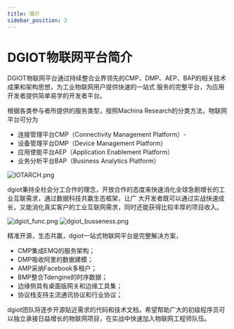 ```yaml
---
title: 简介
sidebar_position: 2
---
```


# DGIOT物联网平台简介

   DGIOT物联网平台通过持续整合业界领先的CMP、DMP、AEP、BAP的相关技术成果和架构思想，为工业物联网用户提供快速的一站式
   服务的完整平台，为应用开发者提供简单易学的开发者平台。
   
   根据各类参与者所提供的服务类型，按照Machina Research的分类方法，物联网平台可分为
   - 连接管理平台CMP（Connectivity Management Platform）-
   - 设备管理平台DMP（Device Management Platform）
   - 应用使能平台AEP（Application Enablement Platform）
   - 业务分析平台BAP（Business Analytics Platform）
  

  ![IOTARCH.png](http://dgiot-1253666439.cos.ap-shanghai-fsi.myqcloud.com/shuwa_tech/zh/backend/dgiot/IOTARCH.png)
  
   dgiot秉持全社会分工合作的理念，开放合作的态度来快速消化全球急剧增长的工业互联需求，通过数据科技共赢生态框架，让广
   大开发者既可以通过实战快速成长，又能消化真实客户的工业互联网需求，同时还能获得比较丰厚的项目收入。
  
 
  ![dgiot_func.png](http://dgiot-1253666439.cos.ap-shanghai-fsi.myqcloud.com/shuwa_tech/zh/backend/dgiot/dgiot_func.png)
  ![dgiot_busseness.png](http://dgiot-1253666439.cos.ap-shanghai-fsi.myqcloud.com/shuwa_tech/zh/backend/dgiot/dgiot_busseness.png)
   
   精准开源，生态共赢，dgiot一站式物联网平台是完整解决方案，
   - CMP集成EMQ的服务架构；
   - DMP吸收阿里的数据建模；
   - AMP采纳Facebook多租户；
   - BMP整合Tdengine的时序数据；
   - 边缘侧具有桌面版网关和边缘工具集；
   - 协议栈支持主流通讯协议和行业协议；
   
   dgiot团队将逐步开源贴近需求的代码和技术文档，希望帮助广大的初级程序员可以独立承接日益增长的物联网项目，在实战中快速加入物联网工程师队伍。
